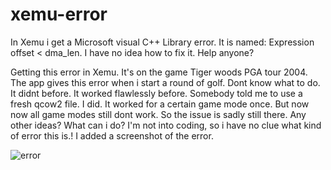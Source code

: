 # xemu-error
In Xemu i get a Microsoft visual C++ Library error. It is named: Expression offset &lt; dma_len.  I have no idea how to fix it. Help anyone?

Getting this error in Xemu. It's on the game Tiger woods PGA tour 2004. The app gives this error when i start a round of golf. Dont know what to do. It didnt before. It worked flawlessly before. Somebody told me to use a fresh qcow2 file. I did. It worked for a certain game mode once. But now now all game modes still dont work. So the issue is sadly still there. Any other ideas? What can i do? I'm not into coding, so i have no clue what kind of error this is.!
I added a screenshot of the error.

![error](https://user-images.githubusercontent.com/115530640/195020205-88413957-cd83-4add-ad1f-263aaf0d0da4.jpg)
